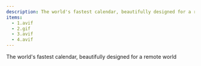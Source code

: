 ```yaml
---
description: The world's fastest calendar, beautifully designed for a remote world
items:
  - 1.avif
  - 2.gif
  - 3.avif
  - 4.avif
---
```


The world's fastest calendar, beautifully designed for a remote world
